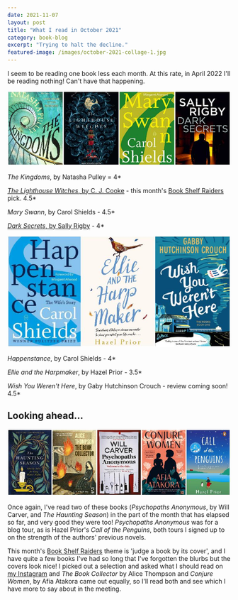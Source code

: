 ```yaml
---
date: 2021-11-07
layout: post
title: "What I read in October 2021"
category: book-blog
excerpt: "Trying to halt the decline."
featured-image: /images/october-2021-collage-1.jpg
---
```


I seem to be reading one book less each month. At this rate, in April 2022 I'll be reading nothing! Can't have that happening.

![The Kingdoms, The Lighthouse Witches, Mary Swann, Dark Secrets](/images/october-2021-collage-1.jpg)

<cite>The Kingdoms</cite>, by Natasha Pulley = 4*

[<cite>The Lighthouse Witches</cite>, by C. J. Cooke](/blog-tour-the-lighthouse-witches/) - this month's [Book Shelf Raiders](https://www.instagram.com/bookshelfraiders/) pick. 4.5*

<cite>Mary Swann</cite>, by Carol Shields - 4.5*

[<cite>Dark Secrets</cite>, by Sally Rigby](/blog-tour-dark-secrets/) - 4*

![Happenstance, Ellie and the Harpmaker, Wish You Weren't Here](/images/october-2021-collage-2.jpg)

<cite>Happenstance</cite>, by Carol Shields - 4*

<cite>Ellie and the Harpmaker</cite>, by Hazel Prior - 3.5*

<cite>Wish You Weren't Here</cite>, by Gaby Hutchinson Crouch - review coming soon! 4.5*

## Looking ahead...

![The Haunting Season, The Book Collector, Psychopaths Anonymous, Conjure Women, Call of the Penguins](/images/october-2021-collage-3.jpg)

Once again, I've read two of these books (<cite>Psychopaths Anonymous</cite>, by Will Carver, and <cite>The Haunting Season</cite>) in the part of the month that has elapsed so far, and very good they were too! <cite>Psychopaths Anonymous</cite> was for a blog tour, as is Hazel Prior's <cite>Call of the Penguins</cite>, both tours I signed up to on the strength of the authors' previous novels.

This month's [Book Shelf Raiders](https://www.instagram.com/bookshelfraiders/) theme is 'judge a book by its cover', and I have quite a few books I've had so long that I've forgotten the blurbs but the covers look nice! I picked out a selection and asked what I should read on [my Instagram](https://www.instagram.com/alicemcalicepants) and <cite>The Book Collector</cite> by Alice Thompson and <cite>Conjure Women</cite>, by Afia Atakora came out equally, so I'll read both and see which I have more to say about in the meeting.
